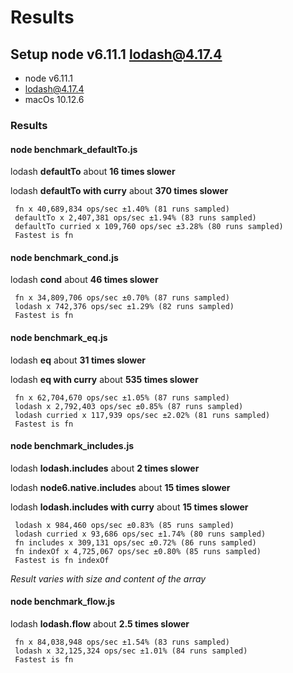 # Results

## Setup node v6.11.1 lodash@4.17.4

* node v6.11.1
* lodash@4.17.4
* macOs 10.12.6

### Results

#### node benchmark_defaultTo.js
     
lodash **defaultTo** about **16 times slower**

lodash **defaultTo with curry** about **370 times slower**
     
     fn x 40,689,834 ops/sec ±1.40% (81 runs sampled)
     defaultTo x 2,407,381 ops/sec ±1.94% (83 runs sampled)
     defaultTo curried x 109,760 ops/sec ±3.28% (80 runs sampled)
     Fastest is fn


#### node benchmark_cond.js
     
lodash **cond** about **46 times slower**
     
     fn x 34,809,706 ops/sec ±0.70% (87 runs sampled)
     lodash x 742,376 ops/sec ±1.29% (82 runs sampled)
     Fastest is fn
     
#### node benchmark_eq.js
 
lodash **eq** about **31 times slower**

lodash **eq with curry** about **535 times slower**
     
     fn x 62,704,670 ops/sec ±1.05% (87 runs sampled)
     lodash x 2,792,403 ops/sec ±0.85% (87 runs sampled)
     lodash curried x 117,939 ops/sec ±2.02% (81 runs sampled)
     Fastest is fn

#### node benchmark_includes.js

lodash **lodash.includes** about **2 times slower**

lodash **node6.native.includes** about **15 times slower**

lodash **lodash.includes with curry** about **15 times slower**

     lodash x 984,460 ops/sec ±0.83% (85 runs sampled)
     lodash curried x 93,686 ops/sec ±1.74% (80 runs sampled)
     fn includes x 309,131 ops/sec ±0.72% (86 runs sampled)
     fn indexOf x 4,725,067 ops/sec ±0.80% (85 runs sampled)
     Fastest is fn indexOf

_Result varies with size and content of the array_      
     
#### node benchmark_flow.js
 
lodash **lodash.flow** about **2.5 times slower**
    
     fn x 84,038,948 ops/sec ±1.54% (83 runs sampled)
     lodash x 32,125,324 ops/sec ±1.01% (84 runs sampled)
     Fastest is fn
